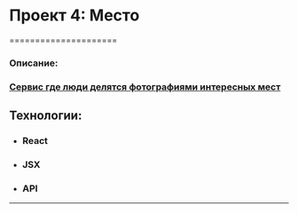 # Проект 4: Место
=====================

### Oписание:

### [Cервис где люди делятся фотографиями интересных мест](https://lookatmixer.github.io/mesto-react/)

## Технологии:

- ### React
- ### JSX
- ### API

---